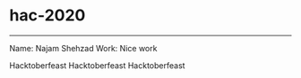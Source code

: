 # hac-2020

-----
Name: Najam Shehzad
Work: Nice work

Hacktoberfeast
Hacktoberfeast
Hacktoberfeast
